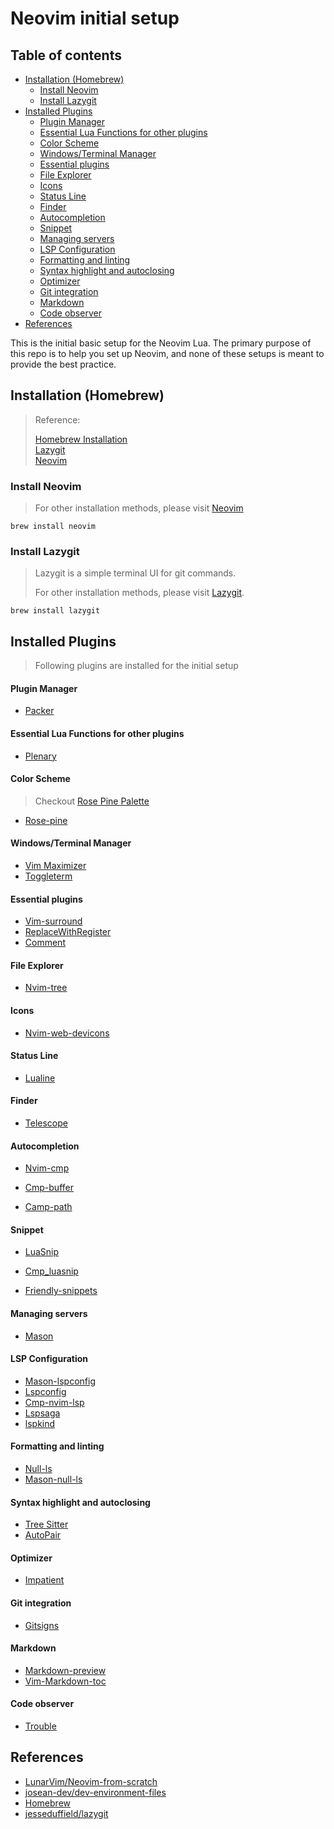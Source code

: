 # Neovim initial setup

## Table of contents

<!-- vim-markdown-toc GFM -->

- [Installation (Homebrew)](#installation-homebrew)
  - [Install Neovim](#install-neovim)
  - [Install Lazygit](#install-lazygit)
- [Installed Plugins](#installed-plugins)
  - [Plugin Manager](#plugin-manager)
  - [Essential Lua Functions for other plugins](#essential-lua-functions-for-other-plugins)
  - [Color Scheme](#color-scheme)
  - [Windows/Terminal Manager](#windowsterminal-manager)
  - [Essential plugins](#essential-plugins)
  - [File Explorer](#file-explorer)
  - [Icons](#icons)
  - [Status Line](#status-line)
  - [Finder](#finder)
  - [Autocompletion](#autocompletion)
  - [Snippet](#snippet)
  - [Managing servers](#managing-servers)
  - [LSP Configuration](#lsp-configuration)
  - [Formatting and linting](#formatting-and-linting)
  - [Syntax highlight and autoclosing](#syntax-highlight-and-autoclosing)
  - [Optimizer](#optimizer)
  - [Git integration](#git-integration)
  - [Markdown](#markdown)
  - [Code observer](#code-observer)
- [References](#references)

<!-- vim-markdown-toc -->

This is the initial basic setup for the Neovim Lua.
The primary purpose of this repo is to help you set up Neovim, and none of these setups is meant to provide the best practice.

## Installation (Homebrew)

> Reference:
>
> [Homebrew Installation](https://brew.sh/)  
> [Lazygit](https://github.com/jesseduffield/lazygit)  
> [Neovim](https://github.com/neovim/neovim/wiki/Installing-Neovim)

### Install Neovim

> For other installation methods, please visit [Neovim](https://github.com/neovim/neovim/wiki/Installing-Neovim)

```
brew install neovim
```

### Install Lazygit

> Lazygit is a simple terminal UI for git commands.
>
> For other installation methods, please visit [Lazygit](https://github.com/jesseduffield/lazygit).

```
brew install lazygit
```

## Installed Plugins

> Following plugins are installed for the initial setup

#### Plugin Manager

- [Packer](https://github.com/wbthomason/packer.nvim)

#### Essential Lua Functions for other plugins

- [Plenary](https://github.com/nvim-lua/plenary.nvim)

#### Color Scheme

> Checkout [Rose Pine Palette](https://rosepinetheme.com/palette)

- [Rose-pine](https://github.com/rose-pine/neovim)

#### Windows/Terminal Manager

- [Vim Maximizer](https://github.com/vim-maximizer)
- [Toggleterm](https://github.com/akinsho/toggleterm.nvim)

#### Essential plugins

- [Vim-surround](https://github.com/tpope/vim-surround)
- [ReplaceWithRegister](https://github.com/vim-scripts/ReplaceWithRegister)
- [Comment](https://github.com/numToStr/Comment.nvim)

#### File Explorer

- [Nvim-tree](https://github.com/nvim-tree/nvim-tree.lua)

#### Icons

- [Nvim-web-devicons](https://github.com/nvim-tree/nvim-web-devicons)

#### Status Line

- [Lualine](https://github.com/nvim-lualine/lualine.nvim)

#### Finder

- [Telescope](https://github.com/nvim-telescope/telescope.nvim)

#### Autocompletion

- [Nvim-cmp](https://github.com/hrsh7th/nvim-cmp)

- [Cmp-buffer](https://github.com/hrsh7th/cmp-buffer)

- [Camp-path](https://github.com/hrsh7th/cmp-path)

#### Snippet

- [LuaSnip](https://github.com/L3MON4D3/LuaSnip)

- [Cmp_luasnip](https://github.com/saadparwaiz1/cmp_luasnip)

- [Friendly-snippets](https://github.com/rafamadriz/friendly-snippets)

#### Managing servers

- [Mason](https://github.com/williamboman/mason.nvim)

#### LSP Configuration

- [Mason-lspconfig](https://github.com/williamboman/mason-lspconfig.nvim)
- [Lspconfig](https://github.com/neovim/nvim-lspconfig)
- [Cmp-nvim-lsp](https://github.com/hrsh7th/cmp-nvim-lsp)
- [Lspsaga](https://github.com/glepnir/lspsaga.nvim)
- [lspkind](https://github.com/lspkind.nvim)

#### Formatting and linting

- [Null-ls](https://github.com/jose-elias-alvarez/null-ls.nvim)
- [Mason-null-ls](https://github.com/mason-null-ls.nvim)

#### Syntax highlight and autoclosing

- [Tree Sitter](https://github.com/nvim-treesitter.install)
- [AutoPair](https://github.com/nvim-autopairs)

#### Optimizer

- [Impatient](https://github.com/lewis6991/impatient.nvim)

#### Git integration

- [Gitsigns](https://github.com/lewis6991/gitsigns.nvim)

#### Markdown

- [Markdown-preview](https://github.com/iamcco/markdown-preview.nvim)
- [Vim-Markdown-toc](https://github.com/iamcco/vim-markdown-toc)

#### Code observer

- [Trouble](https://github.com/folke/trouble.nvim)

## References

- [LunarVim/Neovim-from-scratch](https://github.com/LunarVim/Neovim-from-scratch)
- [josean-dev/dev-environment-files](https://github.com/josean-dev/dev-environment-files)
- [Homebrew](https://brew.sh/)
- [jesseduffield/lazygit](https://github.com/jesseduffield/lazygit/)
